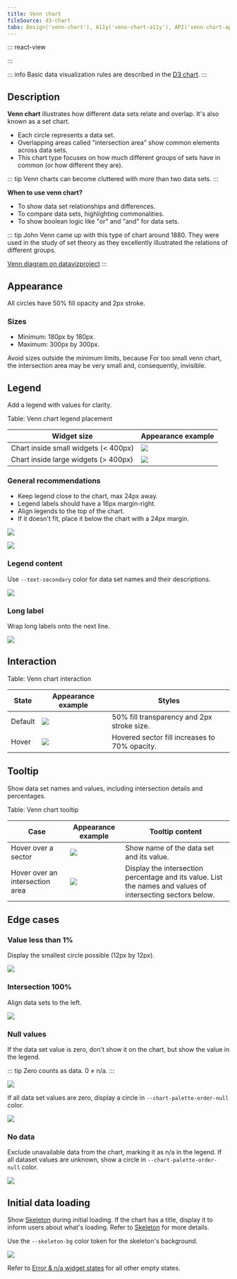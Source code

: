 ```yaml
---
title: Venn chart
fileSource: d3-chart
tabs: Design('venn-chart'), A11y('venn-chart-a11y'), API('venn-chart-api'), Examples('venn-chart-d3-code'), Changelog('d3-chart-changelog')
---
```


::: react-view

<script lang="tsx">
import React from 'react';
import PlaygroundGeneration from '@components/PlaygroundGeneration';
import { chartPlayground } from '@components/ChartPlayground';
import { Chart, VennChartProps } from '@semcore/d3-chart';

const data = {
  G: 200,
  F: 200,
  C: 500,
  U: 1,
  'G/F': 100,
  'G/C': 100,
  'F/C': 100,
  'G/F/C': 100,
};

const App = PlaygroundGeneration((preview) => {
  const { select, radio, label, bool } = preview('Chart.Venn');

  const {
    direction,
    alignItems,
    showLegend,
    showXAxis,
    showYAxis,
    showTooltip,
    legendProps,
    patterns,
  } = chartPlayground(
    { select, radio, label, bool },
    { direction: 'row-reverse', legendDirection: 'column' },
    );

  legendProps.legendMap = {
    G: { label: 'Good' },
    F: { label: 'Fast' },
    C: { label: 'Clean' },
    U: { label: 'Unique' },
  };

  const chartProps: VennChartProps = {
    data,
    plotWidth: 200,
    plotHeight: 200,
    direction,
    showTooltip,
    showXAxis,
    showYAxis,
    alignItems,
    patterns,
  };

  if (showLegend) {
    chartProps.legendProps = legendProps;
    chartProps.showLegend = true;
  } else {
    chartProps.showLegend = false;
  }

  return <Chart.Venn {...chartProps} />;
}, {filterProps: ['data']});

</script>

:::

::: info
Basic data visualization rules are described in the [D3 chart](/data-display/d3-chart/d3-chart).
:::

## Description

**Venn chart** illustrates how different data sets relate and overlap. It's also known as a set chart.

- Each circle represents a data set.
- Overlapping areas called "intersection area" show common elements across data sets.
- This chart type focuses on how much different groups of sets have in common (or how different they are).

::: tip
Venn charts can become cluttered with more than two data sets.
:::

**When to use venn chart?**

- To show data set relationships and differences.
- To compare data sets, highlighting commonalities.
- To show boolean logic like "or" and "and" for data sets.

::: tip
John Venn came up with this type of chart around 1880. They were used in the study of set theory as they excellently illustrated the relations of different groups.

[Venn diagram on datavizproject](https://datavizproject.com/data-type/venn-diagram/)
:::

## Appearance

All circles have 50% fill opacity and 2px stroke.

### Sizes

- Minimum: 180px by 180px.
- Maximum: 300px by 300px.

Avoid sizes outside the minimum limits, because For too small venn chart, the intersection area may be very small and, consequently, invisible.

## Legend

Add a legend with values for clarity.

Table: Venn chart legend placement

| Widget size                          | Appearance example         |
| ------------------------------------ | -------------------------- |
| Chart inside small widgets (< 400px) | ![](static/venn-small.png) |
| Chart inside large widgets (> 400px) | ![](static/venn-big.png)   |

### General recommendations

- Keep legend close to the chart, max 24px away.
- Legend labels should have a 16px margin-right.
- Align legends to the top of the chart.
- If it doesn't fit, place it below the chart with a 24px margin.

![](static/venn-margins2.png)

![](static/venn-margins3.png)

### Legend content

Use `--text-secondary` color for data set names and their descriptions.

![](static/venn-legend.png)

### Long label

Wrap long labels onto the next line.

![](static/venn-legend-long.png)

## Interaction

Table: Venn chart interaction

| State   | Appearance example         | Styles                                        |
| ------- | -------------------------- | --------------------------------------------- |
| Default | ![](static/venn-big.png)   | 50% fill transparency and 2px stroke size.    |
| Hover   | ![](static/venn-hover.png) | Hovered sector fill increases to 70% opacity. |

## Tooltip

Show data set names and values, including intersection details and percentages.

Table: Venn chart tooltip

| Case                            | Appearance example          | Tooltip content                                                                                             |
| ------------------------------- | --------------------------- | ----------------------------------------------------------------------------------------------------------- |
| Hover over a sector             | ![](static/venn-hover.png)  | Show name of the data set and its value.                                                                    |
| Hover over an intersection area | ![](static/venn-hover2.png) | Display the intersection percentage and its value. List the names and values of intersecting sectors below. |

## Edge cases

### Value less than 1%

Display the smallest circle possible (12px by 12px).

![](static/venn-min.png)

### Intersection 100%

Align data sets to the left.

![](static/venn-100-per-cent.png)

### Null values

If the data set value is zero, don't show it on the chart, but show the value in the legend.

::: tip
Zero counts as data. 0 ≠ n/a.
:::

![](static/venn-null.png)

If all data set values are zero, display a circle in `--chart-palette-order-null` color.

![](static/venn-null-2.png)

### No data

Exclude unavailable data from the chart, marking it as n/a in the legend. If all dataset values are unknown, show a circle in `--chart-palette-order-null` color.

![](static/venn-na.png)

## Initial data loading

Show [Skeleton](/components/skeleton/skeleton) during initial loading. If the chart has a title, display it to inform users about what's loading. Refer to [Skeleton](/components/skeleton/skeleton) for more details.

Use the `--skeleton-bg` color token for the skeleton's background.

![](static/venn-skeleton.png)

Refer to [Error & n/a widget states](/components/widget-empty/widget-empty) for all other empty states.
